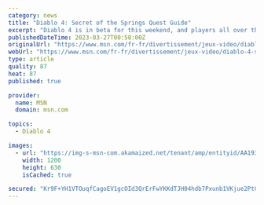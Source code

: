 ```yaml
---
category: news
title: "Diablo 4: Secret of the Springs Quest Guide"
excerpt: "Diablo 4 is in beta for this weekend, and players all over the world will be logging in to try their hand at this isometric action RPG ahead of its release. While the beta only allows players to get ..."
publishedDateTime: 2023-03-27T00:58:00Z
originalUrl: "https://www.msn.com/fr-fr/divertissement/jeux-video/diablo-4-secret-of-the-springs-quest-guide/ar-AA193iBm"
webUrl: "https://www.msn.com/fr-fr/divertissement/jeux-video/diablo-4-secret-of-the-springs-quest-guide/ar-AA193iBm"
type: article
quality: 87
heat: 87
published: true

provider:
  name: MSN
  domain: msn.com

topics:
  - Diablo 4

images:
  - url: "https://img-s-msn-com.akamaized.net/tenant/amp/entityid/AA193elo.img?h=630&w=1200&m=6&q=60&o=t&l=f&f=jpg&x=684&y=67"
    width: 1200
    height: 630
    isCached: true

secured: "Kr9F+YH1VTOuqfCagoEV1gcOId3QrErFwYKKdTJH04hdb7Pxunb1VKjue2PtGVE/ACKIPbeuFfE1Eetu2Ri1dHjkmdmehViI942YUsoM0PxEqVyavOkSeRHiMSfn2h1W9iwbKBzi0PNaWqrETsJFh2A/9nNlNZYAZuq3vnR7FYqAcLogbw6U+o4snyd5EejzChMUb6L1NgkGRph49E6gcH3JAeul2/N7jPmXYRiestPAkigkH/5XdcdmTFvRd9fVdzWtcG9Vtxc8ToUW103c96NOqr0X2smSHt6fXt6f90I4GDIqlBx/h9Bydq4n5HfxpZA1vHR75GwdyJrNxNTdBgkRXaFZNPksfvL7SYfYPBk=;5QNOBWedAj7UMRuDLP683g=="
---
```


